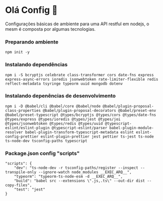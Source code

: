 
# Olá Config :wave:


Configurações básicas de ambiente para uma API restful em nodejs, o mesm é composta por algumas tecnologias.

### Preparando ambiente

    npm init -y
    
### Instalando dependências

    npm i -S bcryptjs celebrate class-transformer cors date-fns express express-async-errors ioredis jsonwebtoken rate-limiter-flexible redis reflect-metadata tsyringe typeorm uuid mongodb dotenv

### Instalando depenências de desenvolvimento

    npm i -D @babel/cli @babel/core @babel/node @babel/plugin-proposal-class-properties @babel/plugin-proposal-decorators @babel/preset-env @babel/preset-typescript @types/bcryptjs @types/cors @types/date-fns @types/express @types/ioredis @types/jest @types/joi @types/jsonwebtoken @types/redis @types/uuid @typescript-eslint/eslint-plugin @typescript-eslint/parser babel-plugin-module-resolver babel-plugin-transform-typescript-metadata eslint eslint-config-prettier eslint-plugin-prettier jest pettier ts-jest ts-node ts-node-dev tsconfig-paths typescript

### Package.json config "scripts"

    "scripts": { 
	    "dev": "ts-node-dev -r tsconfig-paths/register --inspect --transpile-only --ignore-watch node_modules __EXEC_ARQ__",
	    "typeorm": "typeorm-ts-node-esm -d __EXEC_ARQ__",
	    "build": "babel src --extensions \".js,.ts\" --out-dir dist --copy-files",
	    "test": "jest"
	}
